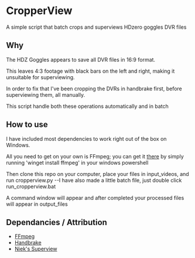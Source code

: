 # CropperView
A simple script that batch crops and superviews HDzero goggles DVR files

## Why
The HDZ Goggles appears to save all DVR files in 16:9 format.

This leaves 4:3 footage with black bars on the left and right, making it unsuitable for superviewing.

In order to fix that I've been cropping the DVRs in handbrake first, before superviewing them, all manually.

This script handle both these operations automatically and in batch

## How to use
I have included most dependencies to work right out of the box on Windows.

All you need to get on your own is FFmpeg; you can get it [there](https://www.gyan.dev/ffmpeg/builds/) by simply running 'winget install ffmpeg' in your windows powershell

Then clone this repo on your computer, place your files in input_videos, and run cropperview.py --I have also made a little batch file, just double click run_cropperview.bat

A command window will appear and after completed your processed files will appear in output_files

## Dependancies / Attribution
 * [FFmpeg](https://github.com/FFmpeg/FFmpeg)
 * [Handbrake](https://github.com/HandBrake/HandBrake)
 * [Niek's Superview](https://github.com/Niek/superview)